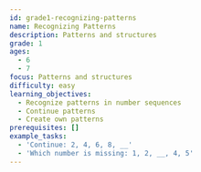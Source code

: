 ```yaml
---
id: grade1-recognizing-patterns
name: Recognizing Patterns
description: Patterns and structures
grade: 1
ages:
  - 6
  - 7
focus: Patterns and structures
difficulty: easy
learning_objectives:
  - Recognize patterns in number sequences
  - Continue patterns
  - Create own patterns
prerequisites: []
example_tasks:
  - 'Continue: 2, 4, 6, 8, __'
  - 'Which number is missing: 1, 2, __, 4, 5'
---
```

